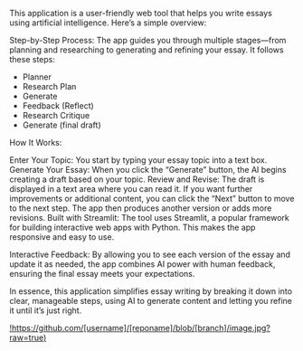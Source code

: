This application is a user-friendly web tool that helps you write essays using artificial intelligence. Here’s a simple overview:

Step-by-Step Process:
The app guides you through multiple stages—from planning and researching to generating and refining your essay. It follows these steps:

- Planner
- Research Plan
- Generate
- Feedback (Reflect)
- Research Critique
- Generate (final draft)

How It Works:

Enter Your Topic: You start by typing your essay topic into a text box.
Generate Your Essay: When you click the “Generate” button, the AI begins creating a draft based on your topic.
Review and Revise: The draft is displayed in a text area where you can read it. If you want further improvements or additional content, you can click the “Next” button to move to the next step. The app then produces another version or adds more revisions.
Built with Streamlit:
The tool uses Streamlit, a popular framework for building interactive web apps with Python. This makes the app responsive and easy to use.

Interactive Feedback:
By allowing you to see each version of the essay and update it as needed, the app combines AI power with human feedback, ensuring the final essay meets your expectations.

In essence, this application simplifies essay writing by breaking it down into clear, manageable steps, using AI to generate content and letting you refine it until it’s just right.

[!https://github.com/[username]/[reponame]/blob/[branch]/image.jpg?raw=true)](https://github.com/tyagiramendra/essay_writer/blob/main/essay_writter_with_human_feedback.PNG)
